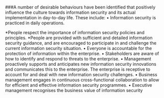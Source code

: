 ###A number of desirable behaviours have been identified that positively influence the culture towards information security and its actual implementation in day-to-day life. These include: • Information security is practiced in daily operations. 

*People respect the importance of information security policies and principles. 
*People are provided with sufficient and detailed information security guidance, and are encouraged to participate in and challenge the current information security situation. • Everyone is accountable for the protection of information within the enterprise. • Stakeholders are aware of how to identify and respond to threats to the enterprise. • Management proactively supports and anticipates new information security innovations and communicates this to the enterprise. The enterprise is receptive to account for and deal with new information security challenges. • Business management engages in continuous cross-functional collaboration to allow for efficient and effective information security programmes. • Executive management recognises the business value of information security


